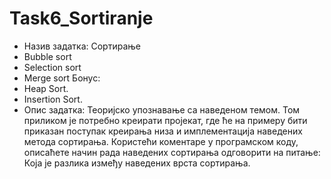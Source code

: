 # Task6_Sortiranje

- Назив задатка: Сортирање
 - Bubble sort
 - Selection sort
 - Merge sort
Бонус:
 - Heap Sort.
 - Insertion Sort.
- Опис задатка: Теоријско упознавање са наведеном темом. Том приликом је потребно креирати пројекат, где ће на примеру бити приказан 
поступак креирања низа и имплементација наведених метода сортирања. Користећи коментаре у програмском коду, описаћете начин рада 
наведених сортирања одговорити на питање: Која је разлика између наведених врста сортирања. 

